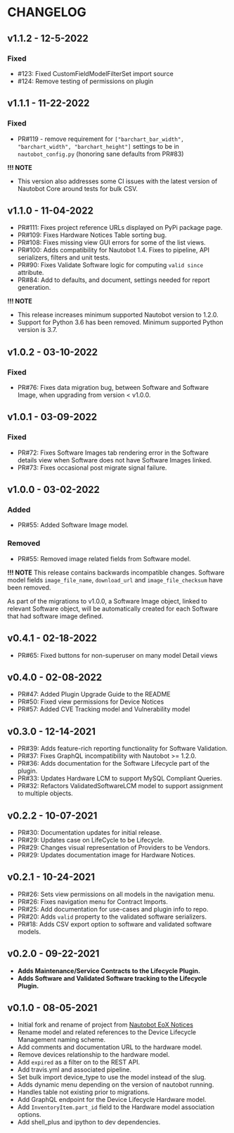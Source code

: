 # CHANGELOG

## v1.1.2 - 12-5-2022

### Fixed

- #123: Fixed CustomFieldModelFilterSet import source
- #124: Remove testing of permissions on plugin

## v1.1.1 - 11-22-2022

### Fixed

- PR#119 - remove requirement for `["barchart_bar_width", "barchart_width", "barchart_height"]` settings to be in `nautobot_config.py` (honoring sane defaults from PR#83)

**!!! NOTE**

- This version also addresses some CI issues with the latest version of Nautobot Core around tests for bulk CSV.

## v1.1.0 - 11-04-2022

- PR#111: Fixes project reference URLs displayed on PyPi package page.
- PR#109: Fixes Hardware Notices Table sorting bug.
- PR#108: Fixes missing view GUI errors for some of the list views.
- PR#100: Adds compatibility for Nautobot 1.4. Fixes to pipeline, API serializers, filters and unit tests.
- PR#90: Fixes Validate Software logic for computing `valid since` attribute.
- PR#84: Add to defaults, and document, settings needed for report generation.

**!!! NOTE**

- This release increases minimum supported Nautobot version to 1.2.0.
- Support for Python 3.6 has been removed. Minimum supported Python version is 3.7.

## v1.0.2 - 03-10-2022

### Fixed

- PR#76: Fixes data migration bug, between Software and Software Image, when upgrading from version < v1.0.0.

## v1.0.1 - 03-09-2022

### Fixed

- PR#72: Fixes Software Images tab rendering error in the Software details view when Software does not have Software Images linked.
- PR#73: Fixes occasional post migrate signal failure.

## v1.0.0 - 03-02-2022

### Added

- PR#55: Added Software Image model.

### Removed

- PR#55: Removed image related fields from Software model.

**!!! NOTE** This release contains backwards incompatible changes. Software model fields `image_file_name`, `download_url` and `image_file_checksum` have been removed.

As part of the migrations to v1.0.0, a Software Image object, linked to relevant Software object, will be automatically created for each Software that had software image defined.

## v0.4.1 - 02-18-2022

- PR#65: Fixed buttons for non-superuser on many model Detail views

## v0.4.0 - 02-08-2022

- PR#47: Added Plugin Upgrade Guide to the README
- PR#50: Fixed view permissions for Device Notices
- PR#57: Added CVE Tracking model and Vulnerability model

## v0.3.0 - 12-14-2021

- PR#39: Adds feature-rich reporting functionality for Software Validation.
- PR#37: Fixes GraphQL incompatibility with Nautobot >= 1.2.0.
- PR#36: Adds documentation for the Software Lifecycle part of the plugin.
- PR#33: Updates Hardware LCM to support MySQL Compliant Queries.
- PR#32: Refactors ValidatedSoftwareLCM model to support assignment to multiple objects.

## v0.2.2 - 10-07-2021

- PR#30: Documentation updates for initial release.
- PR#29: Updates case on LifeCycle to be Lifecycle.
- PR#29: Changes visual representation of Providers to be Vendors.
- PR#29: Updates documentation image for Hardware Notices.

## v0.2.1 - 10-24-2021

- PR#26: Sets view permissions on all models in the navigation menu.
- PR#26: Fixes navigation menu for Contract Imports.
- PR#25: Add documentation for use-cases and plugin info to repo.
- PR#20: Adds `valid` property to the validated software serializers.
- PR#18: Adds CSV export option to software and validated software models.

## v0.2.0 - 09-22-2021

- **Adds Maintenance/Service Contracts to the Lifecycle Plugin.**
- **Adds Software and Validated Software tracking to the Lifecycle Plugin.**

## v0.1.0 - 08-05-2021

- Initial fork and rename of project from [Nautobot EoX Notices](https://github.com/FragmentedPacket/nautobot-eox-notices)
- Rename model and related references to the Device Lifecycle Management naming scheme.
- Add comments and documentation URL to the hardware model.
- Remove devices relationship to the hardware model.
- Add `expired` as a filter on to the REST API.
- Add travis.yml and associated pipeline.
- Set bulk import device_type to use the model instead of the slug.
- Adds dynamic menu depending on the version of nautobot running.
- Handles table not existing prior to migrations.
- Add GraphQL endpoint for the Device Lifecycle Hardware model.
- Add `InventoryItem.part_id` field to the Hardware model association options.
- Add shell_plus and ipython to dev dependencies.
